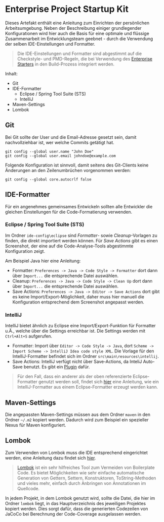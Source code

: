 # Enterprise Project Startup Kit

Dieses Artefakt enthält eine Anleitung zum Einrichten der persönlichen Arbeitsumgebung. Neben der Beschreibung einiger grundlegender Konfigurationen wird hier auch die Basis für eine optimale und flüssige Zusammenarbeit im Entwicklungsteam geebnet - durch die Verwendung der selben IDE-Einstellungen und Formatter.

> Die IDE-Einstellungen und Formatter sind abgestimmt auf die Checkstyle- und PMD-Regeln, die bei Verwendung des [Enterprise Starters](https://github.com/enterprise-starters/enterprise-application-spring-boot-starter) in den Build-Prozess integriert werden.

Inhalt:
- Git
- IDE-Formatter
  - Eclipse / Spring Tool Suite (STS)
  - IntelliJ
- Maven-Settings
- Lombok

## Git
Bei Git sollte der User und die Email-Adresse gesetzt sein, damit nachvollziehbar ist, wer welche Commits getätigt hat. 

```
git config --global user.name "John Doe"
git config --global user.email johndoe@example.com
```

Folgende Konfiguration ist sinnvoll, damit seitens des Git-Clients keine Änderungen an den Zeilenumbrüchen vorgenommen werden:

```
git config --global core.autocrlf false
```

## IDE-Formatter

Für ein angenehmes gemeinsames Entwickeln sollten alle Entwickler die gleichen Einstellungen für die Code-Formatierung verwenden. 

### Eclipse / Spring Tool Suite (STS)
Im Ordner `ide-config\eclipse` sind _Formatter_- sowie _Cleanup_-Vorlagen zu finden, die direkt importiert werden können. Für _Save Actions_ gibt es einen Screenshot, der eine auf die Code-Analyse-Tools abgestimmte Konfiguration zeigt.


Am Beispiel Java hier eine Anleitung:
- Formatter: `Preferences -> Java -> Code Style -> Formatter` dort dann über `Import...` die entsprechende Datei auswählen.
- Cleanup: `Preferences -> Java -> Code Style -> Clean Up` dort dann über `Import...` die entsprechende Datei auswählen.
- Save Actions: `Preferences -> Java -> Editor -> Save Actions` dort gibt es keine Import/Export-Möglichkeit, daher muss hier manuell die Konfiguration entsprechend dem Screenshot angepasst werden.

### IntelliJ
IntelliJ bietet ähnlich zu Eclipse eine Import/Export-Funktion für Formatter u.Ä., welche über die Settings erreichbar ist. Die Settings werden mit `Ctrl+Alt+S` aufgerufen.
- Formatter: Import über `Editor -> Code Style -> Java`, dort `Scheme -> Import Scheme -> IntelliJ Idea code style XML`. Die Vorlage für den IntelliJ-Formatter befindet sich im Ordner `src\main\resources\intellij`.
- Save Actions: IntelliJ verfügt nicht über Save-Actions, da InteliJ Auto-Save benutzt. Es gibt ein [Plugin](https://plugins.jetbrains.com/plugin/7642-save-actions) dafür.

> Für den Fall, dass ein anderer als der oben referenzierte Eclipse-Formatter genutzt werden soll, findet sich [hier](./docs/create-intellij-formatter-from-eclipse-formatter.md) eine Anleitung, wie ein IntelliJ-Formatter aus einem Eclipse-Formatter erzeugt werden kann.

## Maven-Settings
Die angepassten Maven-Settings müssen aus dem Ordner `maven` in den Ordner `~/.m2` kopiert werden. Dadurch wird zum Beispiel ein spezieller Nexus für Maven konfiguriert.

## Lombok
Zum Verwenden von Lombok muss die IDE entsprechend eingerichtet werden, eine Anleitung dazu findet sich [hier](https://projectlombok.org/setup/overview).

> [Lombok](https://projectlombok.org/) ist ein sehr hilfreiches Tool zum Vermeiden von Boilerplate Code. Es bietet Möglichkeiten wie sehr einfache automatische Generation von Gettern, Settern, Konstruktoren, ToString-Methoden und vieles mehr, einfach durch Anbringen von Annotationen im Quellcode.

In jedem Projekt, in dem Lombok genutzt wird, sollte die Datei, die hier im Ordner `lombok` liegt, in das Hauptverzeichnis des jeweiligen Projektes kopiert werden. Dies sorgt dafür, dass die generierten Codezeilen von JaCoCo bei Berechnung der Code-Coverage ausgelassen werden.  
